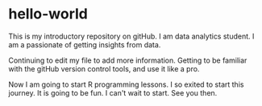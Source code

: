 # hello-world
This is my introductory repository on gitHub.
I am data analytics student. I am a passionate of getting insights from data.

Continuing to edit my file to add more information.
Getting to be familiar with the gitHub version control tools, and use it like a pro.

Now I am going to start R programming lessons.
I so exited to start this journey. It is going to be fun.
I can't wait to start.
See you then.
